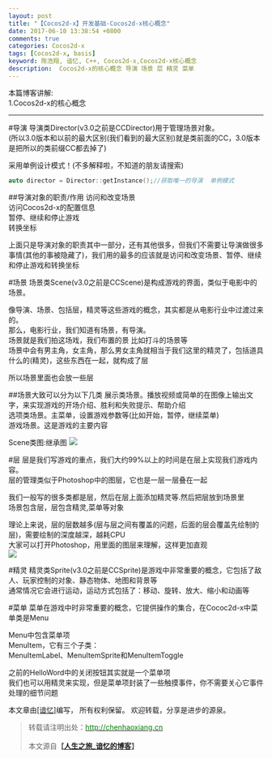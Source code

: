```yaml
---
layout: post
title: "【Cocos2d-x】开发基础-Cocos2d-x核心概念"
date: 2017-06-10 13:38:54 +0800
comments: true
categories: Cocos2d-x
tags: [Cocos2d-x, basis]
keyword: 陈浩翔, 谙忆, C++, Cocos2d-x,Cocos2d-x核心概念
description:  Cocos2d-x的核心概念 导演 场景 层 精灵 菜单
---
```


本篇博客讲解:  
1.Cocos2d-x的核心概念

<!-- more -->
----------
#导演
导演类Director(v3.0之前是CCDirector)用于管理场景对象。  
(所以3.0版本和以前的最大区别(我们看到的最大区别)就是类前面的CC，3.0版本是把所以的类前缀CC都去掉了)

采用单例设计模式！(不多解释啦，不知道的朋友请搜索)
```c++ 获得导演类Director实例语句
auto director = Director::getInstance();//获取唯一的导演  单例模式
```

##导演对象的职责/作用
访问和改变场景  
访问Cocos2d-x的配置信息  
暂停、继续和停止游戏  
转换坐标  

上面只是导演对象的职责其中一部分，还有其他很多，但我们不需要让导演做很多事情(其他的事被隐藏了)，我们用的最多的应该就是访问和改变场景、暂停、继续和停止游戏和转换坐标  

#场景
场景类Scene(v3.0之前是CCScene)是构成游戏的界面，类似于电影中的场景。

像导演、场景、包括层，精灵等这些游戏的概念，其实都是从电影行业中过渡过来的。  
那么，电影行业，我们知道有场景，有导演。  
场景就是我们拍这场戏，我们布置的景  比如打斗的场景等  
场景中会有男主角，女主角，那么男女主角就相当于我们这里的精灵了，包括道具什么的(精灵)，这些东西在一起，就构成了层  
  
所以场景里面也会放一些层  

##场景大致可以分为以下几类
展示类场景。播放视频或简单的在图像上输出文字，来实现游戏的开场介绍、胜利和失败提示、帮助介绍  
选项类场景。主菜单，设置游戏参数等(比如开始，暂停，继续菜单)  
游戏场景。这是游戏的主要内容  

Scene类图:继承图
![](http://i.imgur.com/2S6h9PZ.png)

#层
层是我们写游戏的重点，我们大约99%以上的时间是在层上实现我们游戏内容。  
层的管理类似于Photoshop中的图层，它也是一层一层叠在一起  

我们一般写的很多类都是层，然后在层上面添加精灵等.然后把层放到场景里  
场景包含层，层包含精灵,菜单等对象  

理论上来说，层的层数越多(层与层之间有覆盖的问题，后面的层会覆盖先绘制的层)，需要绘制的深度越深，越耗CPU  
大家可以打开Photoshop，用里面的图层来理解，这样更加直观  
![](http://i.imgur.com/4XUGFsE.png)

#精灵
精灵类Sprite(v3.0之前是CCSprite)是游戏中非常重要的概念，它包括了敌人、玩家控制的对象、静态物体、地图和背景等  
通常情况它会进行运动，运动方式包括了：移动、旋转、放大、缩小和动画等  


#菜单
菜单在游戏中时非常重要的概念，它提供操作的集合，在Cococ2d-x中菜单类是Menu  

Menu中包含菜单项  
MenuItem，它有三个子类：  
MenuItemLabel、MenuItemSprite和MenuItemToggle  

之前的HelloWord中的关闭按钮其实就是一个菜单项  
我们也可以用精灵来实现，但是菜单项封装了一些触摸事件，你不需要关心它事件处理的细节问题  

本文章由<a href="http://chenhaoxiang.cn/">[谙忆]</a>编写， 所有权利保留。 
欢迎转载，分享是进步的源泉。
<blockquote cite='陈浩翔'>
<p background-color='#D3D3D3'>转载请注明出处：<a href='http://chenhaoxiang.cn'><font color="green">http://chenhaoxiang.cn</font></a><br><br>
本文源自<strong>【<a href='http://chenhaoxiang.cn' target='_blank'>人生之旅_谙忆的博客</a>】</strong></p>
</blockquote>